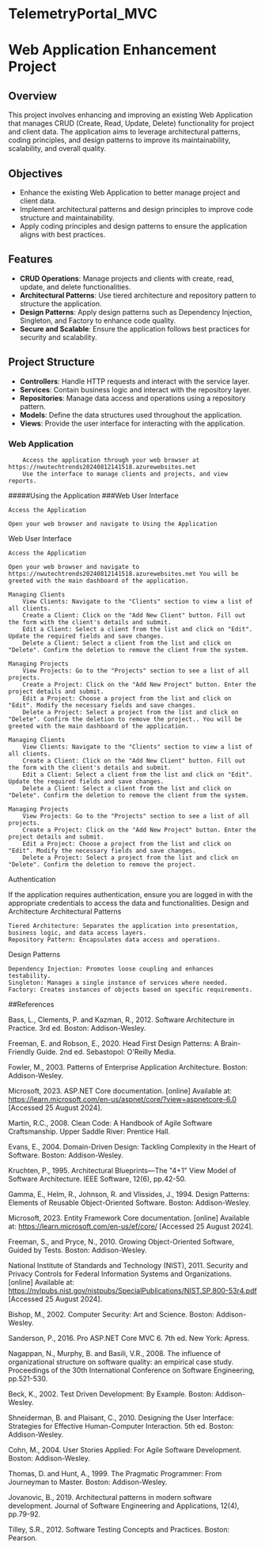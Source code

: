 # TelemetryPortal_MVC


# Web Application Enhancement Project

## Overview

This project involves enhancing and improving an existing Web Application that manages CRUD (Create, Read, Update, Delete) functionality for project and client data. The application aims to leverage architectural patterns, coding principles, and design patterns to improve its maintainability, scalability, and overall quality.

## Objectives

- Enhance the existing Web Application to better manage project and client data.
- Implement architectural patterns and design principles to improve code structure and maintainability.
- Apply coding principles and design patterns to ensure the application aligns with best practices.

## Features

- **CRUD Operations**: Manage projects and clients with create, read, update, and delete functionalities.
- **Architectural Patterns**: Use tiered architecture and repository pattern to structure the application.
- **Design Patterns**: Apply design patterns such as Dependency Injection, Singleton, and Factory to enhance code quality.
- **Secure and Scalable**: Ensure the application follows best practices for security and scalability.

## Project Structure

- **Controllers**: Handle HTTP requests and interact with the service layer.
- **Services**: Contain business logic and interact with the repository layer.
- **Repositories**: Manage data access and operations using a repository pattern.
- **Models**: Define the data structures used throughout the application.
- **Views**: Provide the user interface for interacting with the application.



 ### Web Application
        Access the application through your web browser at https://nwutechtrends20240812141518.azurewebsites.net
        Use the interface to manage clients and projects, and view reports.

#####Using the Application
###Web User Interface

    Access the Application

    Open your web browser and navigate to Using the Application
Web User Interface

    Access the Application

    Open your web browser and navigate to https://nwutechtrends20240812141518.azurewebsites.net You will be greeted with the main dashboard of the application.

    Managing Clients
        View Clients: Navigate to the "Clients" section to view a list of all clients.
        Create a Client: Click on the "Add New Client" button. Fill out the form with the client's details and submit.
        Edit a Client: Select a client from the list and click on "Edit". Update the required fields and save changes.
        Delete a Client: Select a client from the list and click on "Delete". Confirm the deletion to remove the client from the system.

    Managing Projects
        View Projects: Go to the "Projects" section to see a list of all projects.
        Create a Project: Click on the "Add New Project" button. Enter the project details and submit.
        Edit a Project: Choose a project from the list and click on "Edit". Modify the necessary fields and save changes.
        Delete a Project: Select a project from the list and click on "Delete". Confirm the deletion to remove the project.. You will be greeted with the main dashboard of the application.

    Managing Clients
        View Clients: Navigate to the "Clients" section to view a list of all clients.
        Create a Client: Click on the "Add New Client" button. Fill out the form with the client's details and submit.
        Edit a Client: Select a client from the list and click on "Edit". Update the required fields and save changes.
        Delete a Client: Select a client from the list and click on "Delete". Confirm the deletion to remove the client from the system.

    Managing Projects
        View Projects: Go to the "Projects" section to see a list of all projects.
        Create a Project: Click on the "Add New Project" button. Enter the project details and submit.
        Edit a Project: Choose a project from the list and click on "Edit". Modify the necessary fields and save changes.
        Delete a Project: Select a project from the list and click on "Delete". Confirm the deletion to remove the project.




Authentication

If the application requires authentication, ensure you are logged in with the appropriate credentials to access the data and functionalities.
Design and Architecture
Architectural Patterns

    Tiered Architecture: Separates the application into presentation, business logic, and data access layers.
    Repository Pattern: Encapsulates data access and operations.

Design Patterns

    Dependency Injection: Promotes loose coupling and enhances testability.
    Singleton: Manages a single instance of services where needed.
    Factory: Creates instances of objects based on specific requirements.

##References

Bass, L., Clements, P. and Kazman, R., 2012. Software Architecture in Practice. 3rd ed. Boston: Addison-Wesley.

Freeman, E. and Robson, E., 2020. Head First Design Patterns: A Brain-Friendly Guide. 2nd ed. Sebastopol: O'Reilly Media.

Fowler, M., 2003. Patterns of Enterprise Application Architecture. Boston: Addison-Wesley.

Microsoft, 2023. ASP.NET Core documentation. [online] Available at: https://learn.microsoft.com/en-us/aspnet/core/?view=aspnetcore-6.0 [Accessed 25 August 2024].

Martin, R.C., 2008. Clean Code: A Handbook of Agile Software Craftsmanship. Upper Saddle River: Prentice Hall.

Evans, E., 2004. Domain-Driven Design: Tackling Complexity in the Heart of Software. Boston: Addison-Wesley.

Kruchten, P., 1995. Architectural Blueprints—The "4+1" View Model of Software Architecture. IEEE Software, 12(6), pp.42-50.

Gamma, E., Helm, R., Johnson, R. and Vlissides, J., 1994. Design Patterns: Elements of Reusable Object-Oriented Software. Boston: Addison-Wesley.

Microsoft, 2023. Entity Framework Core documentation. [online] Available at: https://learn.microsoft.com/en-us/ef/core/ [Accessed 25 August 2024].

Freeman, S., and Pryce, N., 2010. Growing Object-Oriented Software, Guided by Tests. Boston: Addison-Wesley.

National Institute of Standards and Technology (NIST), 2011. Security and Privacy Controls for Federal Information Systems and Organizations. [online] Available at: https://nvlpubs.nist.gov/nistpubs/SpecialPublications/NIST.SP.800-53r4.pdf [Accessed 25 August 2024].

Bishop, M., 2002. Computer Security: Art and Science. Boston: Addison-Wesley.

Sanderson, P., 2016. Pro ASP.NET Core MVC 6. 7th ed. New York: Apress.

Nagappan, N., Murphy, B. and Basili, V.R., 2008. The influence of organizational structure on software quality: an empirical case study. Proceedings of the 30th International Conference on Software Engineering, pp.521-530.

Beck, K., 2002. Test Driven Development: By Example. Boston: Addison-Wesley.

Shneiderman, B. and Plaisant, C., 2010. Designing the User Interface: Strategies for Effective Human-Computer Interaction. 5th ed. Boston: Addison-Wesley.

Cohn, M., 2004. User Stories Applied: For Agile Software Development. Boston: Addison-Wesley.

Thomas, D. and Hunt, A., 1999. The Pragmatic Programmer: From Journeyman to Master. Boston: Addison-Wesley.

Jovanovic, B., 2019. Architectural patterns in modern software development. Journal of Software Engineering and Applications, 12(4), pp.79-92.

Tilley, S.R., 2012. Software Testing Concepts and Practices. Boston: Pearson.
        
